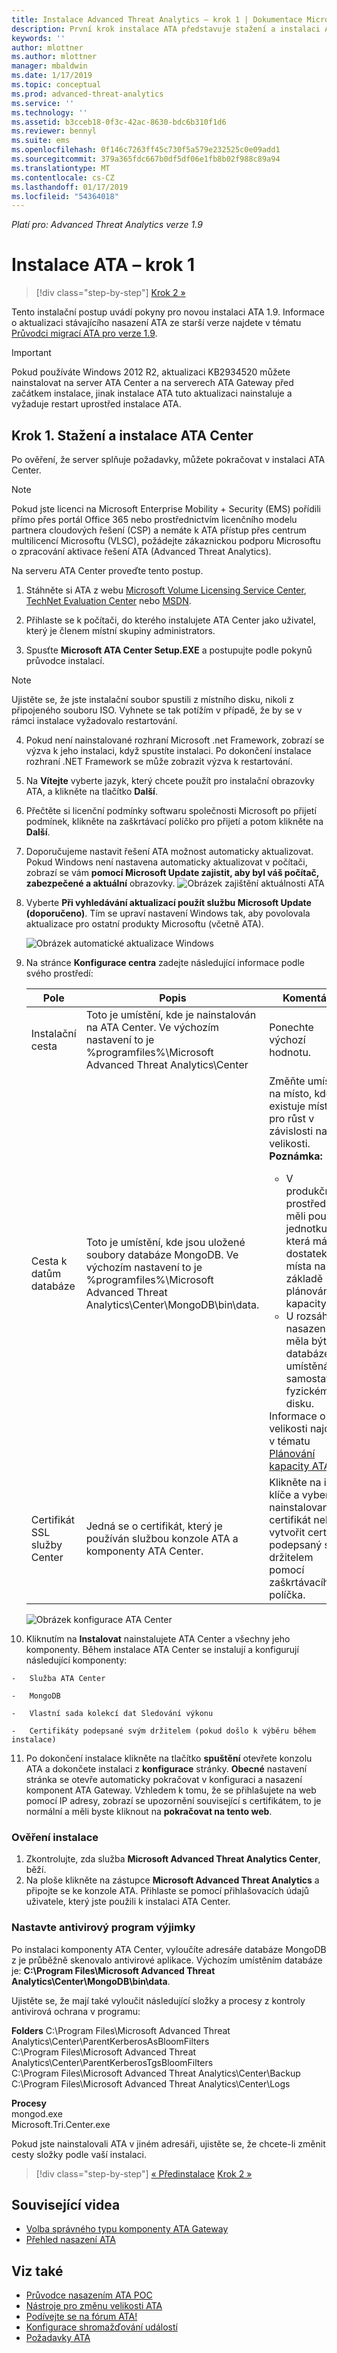 ```yaml
---
title: Instalace Advanced Threat Analytics – krok 1 | Dokumentace Microsoftu
description: První krok instalace ATA představuje stažení a instalaci ATA Center na vybraný server.
keywords: ''
author: mlottner
ms.author: mlottner
manager: mbaldwin
ms.date: 1/17/2019
ms.topic: conceptual
ms.prod: advanced-threat-analytics
ms.service: ''
ms.technology: ''
ms.assetid: b3cceb18-0f3c-42ac-8630-bdc6b310f1d6
ms.reviewer: bennyl
ms.suite: ems
ms.openlocfilehash: 0f146c7263ff45c730f5a579e232525c0e09add1
ms.sourcegitcommit: 379a365fdc667b0df5df06e1fb8b02f988c89a94
ms.translationtype: MT
ms.contentlocale: cs-CZ
ms.lasthandoff: 01/17/2019
ms.locfileid: "54364018"
---
```

*Platí pro: Advanced Threat Analytics verze 1.9*


# <a name="install-ata---step-1"></a>Instalace ATA – krok 1

> [!div class="step-by-step"]
> [Krok 2 »](install-ata-step2.md)

Tento instalační postup uvádí pokyny pro novou instalaci ATA 1.9. Informace o aktualizaci stávajícího nasazení ATA ze starší verze najdete v tématu [Průvodci migrací ATA pro verze 1.9](ata-update-1.9-migration-guide.md).

> [!IMPORTANT] 
> Pokud používáte Windows 2012 R2, aktualizaci KB2934520 můžete nainstalovat na server ATA Center a na serverech ATA Gateway před začátkem instalace, jinak instalace ATA tuto aktualizaci nainstaluje a vyžaduje restart uprostřed instalace ATA.

## <a name="step-1-download-and-install-the-ata-center"></a>Krok 1. Stažení a instalace ATA Center
Po ověření, že server splňuje požadavky, můžete pokračovat v instalaci ATA Center.
    
> [!NOTE]
>Pokud jste licenci na Microsoft Enterprise Mobility + Security (EMS) pořídili přímo přes portál Office 365 nebo prostřednictvím licenčního modelu partnera cloudových řešení (CSP) a nemáte k ATA přístup přes centrum multilicencí Microsoftu (VLSC), požádejte zákaznickou podporu Microsoftu o zpracování aktivace řešení ATA (Advanced Threat Analytics).

Na serveru ATA Center proveďte tento postup.

1.  Stáhněte si ATA z webu [Microsoft Volume Licensing Service Center](https://www.microsoft.com/Licensing/servicecenter/default.aspx), [TechNet Evaluation Center](http://www.microsoft.com/evalcenter/) nebo [MSDN](https://msdn.microsoft.com/subscriptions/downloads).

2.  Přihlaste se k počítači, do kterého instalujete ATA Center jako uživatel, který je členem místní skupiny administrators.

3.  Spusťte **Microsoft ATA Center Setup.EXE** a postupujte podle pokynů průvodce instalací.

> [!NOTE]   
> Ujistěte se, že jste instalační soubor spustili z místního disku, nikoli z připojeného souboru ISO. Vyhnete se tak potížím v případě, že by se v rámci instalace vyžadovalo restartování.   

4.  Pokud není nainstalované rozhraní Microsoft .net Framework, zobrazí se výzva k jeho instalaci, když spustíte instalaci. Po dokončení instalace rozhraní .NET Framework se může zobrazit výzva k restartování.
5.  Na **Vítejte** vyberte jazyk, který chcete použít pro instalační obrazovky ATA, a klikněte na tlačítko **Další**.

6.  Přečtěte si licenční podmínky softwaru společnosti Microsoft po přijetí podmínek, klikněte na zaškrtávací políčko pro přijetí a potom klikněte na **Další**.

7.  Doporučujeme nastavit řešení ATA možnost automaticky aktualizovat. Pokud Windows není nastavena automaticky aktualizovat v počítači, zobrazí se vám **pomocí Microsoft Update zajistit, aby byl váš počítač, zabezpečené a aktuální** obrazovky. 
    ![Obrázek zajištění aktuálnosti ATA](media/ata_ms_update.png)

8. Vyberte **Při vyhledávání aktualizací použít službu Microsoft Update (doporučeno)**. Tím se upraví nastavení Windows tak, aby povolovala aktualizace pro ostatní produkty Microsoftu (včetně ATA). 

    ![Obrázek automatické aktualizace Windows](media/ata_installupdatesautomatically.png)

8.  Na stránce **Konfigurace centra** zadejte následující informace podle svého prostředí:

    |Pole|Popis|Komentáře|
    |---------|---------------|------------|
    |Instalační cesta|Toto je umístění, kde je nainstalován na ATA Center. Ve výchozím nastavení to je %programfiles%\Microsoft Advanced Threat Analytics\Center|Ponechte výchozí hodnotu.|
    |Cesta k datům databáze|Toto je umístění, kde jsou uložené soubory databáze MongoDB. Ve výchozím nastavení to je %programfiles%\Microsoft Advanced Threat Analytics\Center\MongoDB\bin\data.|Změňte umístění na místo, kde existuje místo pro růst v závislosti na vaší velikosti. **Poznámka:** <ul><li>V produkčním prostředí měli používat jednotku, která má dostatek místa na základě plánování kapacity.</li><li>U rozsáhlých nasazení by měla být databáze umístěná na samostatném fyzickém disku.</li></ul>Informace o velikosti najdete v tématu [Plánování kapacity ATA](ata-capacity-planning.md).|
    |Certifikát SSL služby Center|Jedná se o certifikát, který je používán službou konzole ATA a komponenty ATA Center.|Klikněte na ikonu klíče a vyberte nainstalovaný certifikát nebo vytvořit certifikát podepsaný svým držitelem pomocí zaškrtávacího políčka.|
        
    ![Obrázek konfigurace ATA Center](media/ATA-Center-Configuration.png)

10.  Kliknutím na **Instalovat** nainstalujete ATA Center a všechny jeho komponenty.
    Během instalace ATA Center se instalují a konfigurují následující komponenty:

    -   Služba ATA Center

    -   MongoDB

    -   Vlastní sada kolekcí dat Sledování výkonu

    -   Certifikáty podepsané svým držitelem (pokud došlo k výběru během instalace)

11.  Po dokončení instalace klikněte na tlačítko **spuštění** otevřete konzolu ATA a dokončete instalaci z **konfigurace** stránky.
**Obecné** nastavení stránka se otevře automaticky pokračovat v konfiguraci a nasazení komponent ATA Gateway.
Vzhledem k tomu, že se přihlašujete na web pomocí IP adresy, zobrazí se upozornění související s certifikátem, to je normální a měli byste kliknout na **pokračovat na tento web**.

### <a name="validate-installation"></a>Ověření instalace

1.  Zkontrolujte, zda služba **Microsoft Advanced Threat Analytics Center**, běží.
2.  Na ploše klikněte na zástupce **Microsoft Advanced Threat Analytics** a připojte se ke konzole ATA. Přihlaste se pomocí přihlašovacích údajů uživatele, který jste použili k instalaci ATA Center.

### <a name="set-anti-virus-exclusions"></a>Nastavte antivirový program výjimky

Po instalaci komponenty ATA Center, vyloučíte adresáře databáze MongoDB z je průběžně skenovalo antivirové aplikace. Výchozím umístěním databáze je: **C:\Program Files\Microsoft Advanced Threat Analytics\Center\MongoDB\bin\data**.

Ujistěte se, že mají také vyloučit následující složky a procesy z kontroly antivirová ochrana v programu:

**Folders** C:\Program Files\Microsoft Advanced Threat Analytics\Center\ParentKerberosAsBloomFilters
<br>C:\Program Files\Microsoft Advanced Threat Analytics\Center\ParentKerberosTgsBloomFilters
<br>C:\Program Files\Microsoft Advanced Threat Analytics\Center\Backup
<br>C:\Program Files\Microsoft Advanced Threat Analytics\Center\Logs

**Procesy**
<br>mongod.exe
<br>Microsoft.Tri.Center.exe


Pokud jste nainstalovali ATA v jiném adresáři, ujistěte se, že chcete-li změnit cesty složky podle vaší instalaci. 

> [!div class="step-by-step"]
> [« Předinstalace](configure-port-mirroring.md)
> [Krok 2 »](install-ata-step2.md)

## <a name="related-videos"></a>Související videa
- [Volba správného typu komponenty ATA Gateway](https://channel9.msdn.com/Shows/Microsoft-Security/ATA-Deployment-Choose-the-Right-Gateway-Type)
- [Přehled nasazení ATA](https://channel9.msdn.com/Shows/Microsoft-Security/Overview-of-ATA-Deployment-in-10-Minutes)


## <a name="see-also"></a>Viz také
- [Průvodce nasazením ATA POC](http://aka.ms/atapoc)
- [Nástroje pro změnu velikosti ATA](http://aka.ms/atasizingtool)
- [Podívejte se na fórum ATA!](https://social.technet.microsoft.com/Forums/security/home?forum=mata)
- [Konfigurace shromažďování událostí](configure-event-collection.md)
- [Požadavky ATA](ata-prerequisites.md)

